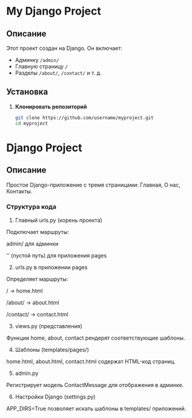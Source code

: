 # My Django Project

## Описание
Этот проект создан на Django. Он включает:
- Админку `/admin/`
- Главную страницу `/`
- Разделы `/about/`, `/contact/` и т. д.

## Установка
1. **Клонировать репозиторий**  
   ```sh
   git clone https://github.com/username/myproject.git
   cd myproject


# Django Project

## Описание

Простое Django-приложение с тремя страницами: Главная, О нас, Контакты.

### Структура кода

1. Главный urls.py (корень проекта)

Подключает маршруты:

admin/ для админки

'' (пустой путь) для приложения pages

2. urls.py в приложении pages

Определяет маршруты:

/ → home.html

/about/ → about.html

/contact/ → contact.html

3. views.py (представления)

Функции home, about, contact рендерят соответствующие шаблоны.

4. Шаблоны (templates/pages/)

home.html, about.html, contact.html содержат HTML-код страниц.

5. admin.py

Регистрирует модель ContactMessage для отображения в админке.

6. Настройки Django (settings.py)

APP_DIRS=True позволяет искать шаблоны в templates/ приложений.
